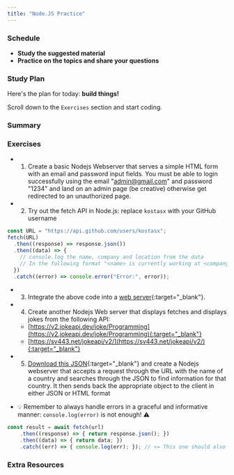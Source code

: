 ```yaml
---
title: "Node.JS Practice"
---
```


### Schedule

  - **Study the suggested material**
  - **Practice on the topics and share your questions**

### Study Plan

  Here's the plan for today: **build things!**

  Scroll down to the `Exercises` section and start coding.

### Summary

### Exercises

  - 1) Create a basic Nodejs Webserver that serves a simple HTML form with an email and password input fields. You must be able to login successfully using the email "admin@gmail.com" and password "1234" and land on an admin page (be creative) otherwise get redirected to an unauthorized page.

  - 2) Try out the fetch API in Node.js: replace `kostasx` with your GitHub username

  ```js
  const URL = "https://api.github.com/users/kostasx";
  fetch(URL)
    .then((response) => response.json())
    .then((data) => {
      // console.log the name, company and location from the data
      // In the following format "<name> is currently working at <company> and is based in <location>", example "Kostas Minaidis is working at Intechgration.io and is based in Athens, Greece / Berlin, Germany"
    })
    .catch((error) => console.error("Error:", error));
  ```

  - 3) Integrate the above code into a [web server](https://nodejs.org/en/learn/getting-started/introduction-to-nodejs#an-example-nodejs-application){:target="_blank"}. 

  - 4) Create another Nodejs Web server that displays fetches and displays jokes from the following API:

    - [https://v2.jokeapi.dev/joke/Programming](https://v2.jokeapi.dev/joke/Programming){:target="_blank"}
    - [https://sv443.net/jokeapi/v2/](https://sv443.net/jokeapi/v2/){:target="_blank"}

  - 5) [Download this JSON](https://github.com/in-tech-gration/WDX-180/blob/main/curriculum/week20/assets/day02/countries.json){:target="_blank"} and create a Nodejs webserver that accepts a request through the URL with the name of a country and searches through the JSON to find information for that country. It then sends back the appropriate object to the client in either JSON or HTML format

  - 💡 Remember to always handle errors in a graceful and informative manner: `console.log(error)` is not enough! ⚠️

  ```js
  const result = await fetch(url)
      .then((response) => { return response.json(); })
      .then((data) => { return data; })
      .catch((err) => { console.log(err); }); // <= This one should also return something useful back
  ```

### Extra Resources
